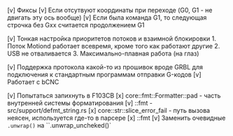 [v] Фиксы
    [v] Если отсутвуют координаты при переходе (G0, G1 - не двигать эту ось вообще)
    [v] Если была команда G1, то следующая строчка без Gxx считается продолжением G1

[v] Тонкая настройка приоритетов потоков и взаимной блокировки
    1. Поток Motiond работает всевремя, кроме того как работают другие
    2. USB не отваливается
    3. Максимально-плавная работа (на глаз)

[v] Поддержка протокола какой-то из прошивок вроде GRBL для подключения к стандартным программам отправки
    G-кодов
    [v] Работает с bCNC

[v] Попытаться запихнуть в F103CB
    [x] core::fmt::Formatter::pad - часть внутренней системы форматирования
    [v] <str as core::fmt::Debug>::fmt - src/support/defmt_string.rs
    [x] core::str::slice_error_fail - путь вызова неясен, используется где-то в парсере
    [x] <char as core::fmt::Debug>::fmt
    [v] Заменить очевидные `.unwrap()` на ``.unwrap_uncheked()`
    